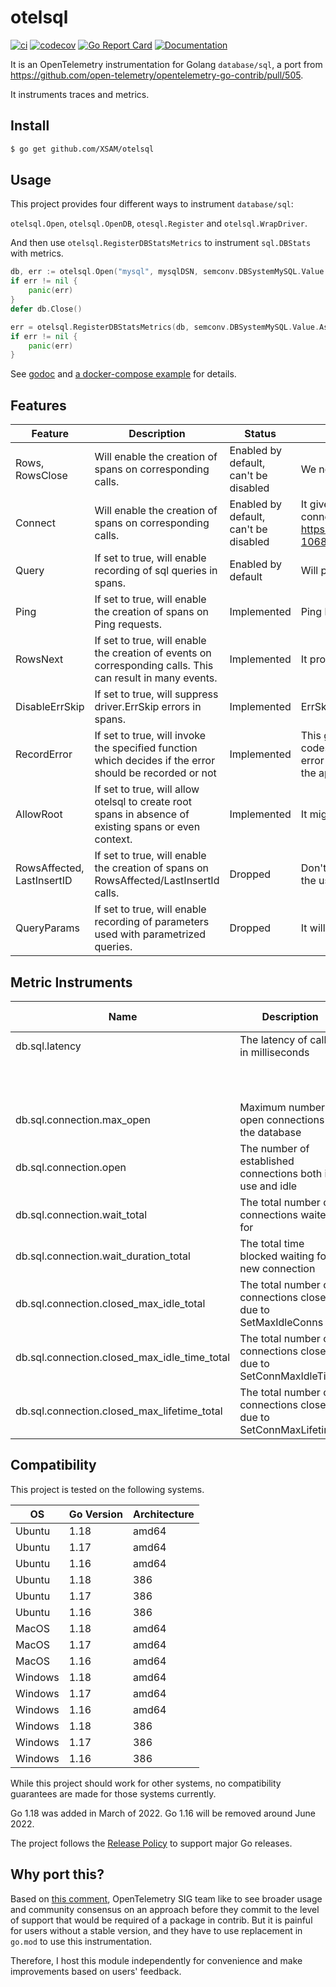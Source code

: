 # otelsql

[![ci](https://github.com/XSAM/otelsql/actions/workflows/ci.yaml/badge.svg?branch=main)](https://github.com/XSAM/otelsql/actions/workflows/ci.yaml)
[![codecov](https://codecov.io/gh/XSAM/otelsql/branch/main/graph/badge.svg?token=21S08PK9K0)](https://codecov.io/gh/XSAM/otelsql)
[![Go Report Card](https://goreportcard.com/badge/github.com/XSAM/otelsql)](https://goreportcard.com/report/github.com/XSAM/otelsql)
[![Documentation](https://godoc.org/github.com/XSAM/otelsql?status.svg)](https://pkg.go.dev/mod/github.com/XSAM/otelsql)

It is an OpenTelemetry instrumentation for Golang `database/sql`, a port from https://github.com/open-telemetry/opentelemetry-go-contrib/pull/505.

It instruments traces and metrics.

## Install

```bash
$ go get github.com/XSAM/otelsql
```

## Usage

This project provides four different ways to instrument `database/sql`:

`otelsql.Open`, `otelsql.OpenDB`, `otesql.Register` and `otelsql.WrapDriver`.

And then use `otelsql.RegisterDBStatsMetrics` to instrument `sql.DBStats` with metrics.

```go
db, err := otelsql.Open("mysql", mysqlDSN, semconv.DBSystemMySQL.Value.AsString())
if err != nil {
	panic(err)
}
defer db.Close()

err = otelsql.RegisterDBStatsMetrics(db, semconv.DBSystemMySQL.Value.AsString())
if err != nil {
	panic(err)
}
```

See [godoc](https://pkg.go.dev/mod/github.com/XSAM/otelsql) and [a docker-compose example](./example/main.go) for details.

## Features

| Feature                    | Description                                                                                                | Status                                | Reason                                                                                                                                                                                                                       |
| -------------------------- | ---------------------------------------------------------------------------------------------------------- | ------------------------------------- | ---------------------------------------------------------------------------------------------------------------------------------------------------------------------------------------------------------------------------- |
| Rows, RowsClose            | Will enable the creation of spans on corresponding calls.                                                  | Enabled by default, can't be disabled | We need to know the status of `Rows`                                                                                                                                                                                         |
| Connect                    | Will enable the creation of spans on corresponding calls.                                                  | Enabled by default, can't be disabled | It gives better insights on the time taken for acquiring a connection. See https://github.com/XSAM/otelsql/issues/36#issuecomment-1068459275.                                                                                |
| Query                      | If set to true, will enable recording of sql queries in spans.                                             | Enabled by default                    | Will populate [`db.statement`](https://github.com/open-telemetry/opentelemetry-specification/blob/main/specification/trace/semantic_conventions/database.md#call-level-attributes), which is a conditional attribute.        |
| Ping                       | If set to true, will enable the creation of spans on Ping requests.                                        | Implemented                           | Ping has context argument, but it might no needs to record.                                                                                                                                                                  |
| RowsNext                   | If set to true, will enable the creation of events on corresponding calls. This can result in many events. | Implemented                           | It provides more visibility.                                                                                                                                                                                                 |
| DisableErrSkip             | If set to true, will suppress driver.ErrSkip errors in spans.                                              | Implemented                           | ErrSkip error might annoying                                                                                                                                                                                                 |
| RecordError                | If set to true, will invoke the specified function which decides if the error should be recorded or not    | Implemented                           | This gives the opportunity to check driver specific error codes and not record those that might not be a relevant error (eg. MySQL 1062 Duplicate Entry might be handled in the app and should not be recorded as an error). |
| AllowRoot                  | If set to true, will allow otelsql to create root spans in absence of existing spans or even context.      | Implemented                           | It might helpful while debugging missing operations.                                                                                                                                                                         |
| RowsAffected, LastInsertID | If set to true, will enable the creation of spans on RowsAffected/LastInsertId calls.                      | Dropped                               | Don't know its use cases. We might add this later based on the users' feedback.                                                                                                                                              |
| QueryParams                | If set to true, will enable recording of parameters used with parametrized queries.                        | Dropped                               | It will cause high cardinality values and security problems.                                                                                                                                                                 |

## Metric Instruments

| Name                                         | Description                                                      | Units | Instrument Type      | Value Type | Attribute Key(s) | Attribute Values                   |
| -------------------------------------------- | ---------------------------------------------------------------- | ----- | -------------------- | ---------- | ---------------- | ---------------------------------- |
| db.sql.latency                               | The latency of calls in milliseconds                             | ms    | Histogram            | float64    | status           | ok, error                          |
|                                              |                                                                  |       |                      |            | method           | method name, like `sql.conn.query` |
| db.sql.connection.max_open                   | Maximum number of open connections to the database               |       | Asynchronous Gauge   | int64      |                  |                                    |
| db.sql.connection.open                       | The number of established connections both in use and idle       |       | Asynchronous Gauge   | int64      | status           | idle, inuse                        |
| db.sql.connection.wait_total                 | The total number of connections waited for                       |       | Asynchronous Counter | int64      |                  |                                    |
| db.sql.connection.wait_duration_total        | The total time blocked waiting for a new connection              | ms    | Asynchronous Counter | float64    |                  |                                    |
| db.sql.connection.closed_max_idle_total      | The total number of connections closed due to SetMaxIdleConns    |       | Asynchronous Counter | int64      |                  |                                    |
| db.sql.connection.closed_max_idle_time_total | The total number of connections closed due to SetConnMaxIdleTime |       | Asynchronous Counter | int64      |                  |                                    |
| db.sql.connection.closed_max_lifetime_total  | The total number of connections closed due to SetConnMaxLifetime |       | Asynchronous Counter | int64      |                  |                                    |

## Compatibility

This project is tested on the following systems.

| OS      | Go Version | Architecture |
| ------- | ---------- | ------------ |
| Ubuntu  | 1.18       | amd64        |
| Ubuntu  | 1.17       | amd64        |
| Ubuntu  | 1.16       | amd64        |
| Ubuntu  | 1.18       | 386          |
| Ubuntu  | 1.17       | 386          |
| Ubuntu  | 1.16       | 386          |
| MacOS   | 1.18       | amd64        |
| MacOS   | 1.17       | amd64        |
| MacOS   | 1.16       | amd64        |
| Windows | 1.18       | amd64        |
| Windows | 1.17       | amd64        |
| Windows | 1.16       | amd64        |
| Windows | 1.18       | 386          |
| Windows | 1.17       | 386          |
| Windows | 1.16       | 386          |

While this project should work for other systems, no compatibility guarantees
are made for those systems currently.

Go 1.18 was added in March of 2022.
Go 1.16 will be removed around June 2022.

The project follows the [Release Policy](https://golang.org/doc/devel/release#policy) to support major Go releases.

## Why port this?

Based on [this comment](https://github.com/open-telemetry/opentelemetry-go-contrib/pull/505#issuecomment-800452510), OpenTelemetry SIG team like to see broader usage and community consensus on an approach before they commit to the level of support that would be required of a package in contrib. But it is painful for users without a stable version, and they have to use replacement in `go.mod` to use this instrumentation.

Therefore, I host this module independently for convenience and make improvements based on users' feedback.
